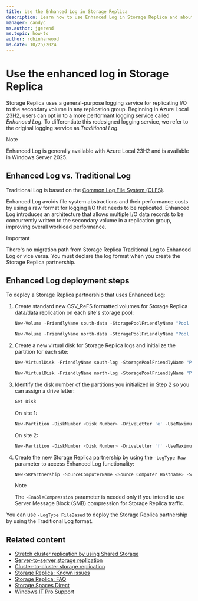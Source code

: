 ```yaml
---
title: Use the Enhanced Log in Storage Replica
description: Learn how to use Enhanced Log in Storage Replica and about the performance improvements it delivers to your replication groups.
manager: candyc
ms.author: jgerend
ms.topic: how-to
author: robinharwood
ms.date: 10/25/2024
---
```


# Use the enhanced log in Storage Replica

Storage Replica uses a general-purpose logging service for replicating I/O to the secondary volume in any replication group. Beginning in Azure Local 23H2, users can opt in to a more performant logging service called *Enhanced Log*. To differentiate this redesigned logging service, we refer to the original logging service as *Traditional Log*.

> [!NOTE]
> Enhanced Log is generally available with Azure Local 23H2 and is available in Windows Server 2025.

## Enhanced Log vs. Traditional Log

Traditional Log is based on the [Common Log File System (CLFS)](/windows-hardware/drivers/kernel/introduction-to-the-common-log-file-system).

Enhanced Log avoids file system abstractions and their performance costs by using a raw format for logging I/O that needs to be replicated. Enhanced Log introduces an architecture that allows multiple I/O data records to be concurrently written to the secondary volume in a replication group, improving overall workload performance.

> [!IMPORTANT]
> There's no migration path from Storage Replica Traditional Log to Enhanced Log or vice versa. You must declare the log format when you create the Storage Replica partnership.

## Enhanced Log deployment steps

To deploy a Storage Replica partnership that uses Enhanced Log:

1. Create standard new CSV_ReFS formatted volumes for Storage Replica data/data replication on each site's storage pool:

    ```powershell
    New-Volume -FriendlyName south-data -StoragePoolFriendlyName "Pool for Site South" -Size 1tb -FileSystem CSVFS_ReFS
    ```
  
    ```powershell
    New-Volume -FriendlyName north-data -StoragePoolFriendlyName "Pool for Site North" -Size 1tb -FileSystem CSVFS_ReFS
    ```

1. Create a new virtual disk for Storage Replica logs and initialize the partition for each site:

    ```powershell
    New-VirtualDisk -FriendlyName south-log -StoragePoolFriendlyName "Pool for Site South" -Size 16gb
    ```

    ```powershell
    New-VirtualDisk -FriendlyName north-log -StoragePoolFriendlyName "Pool for Site North" -Size 16gb
    ```

1. Identify the disk number of the partitions you initialized in Step 2 so you can assign a drive letter:

    ```powershell
    Get-Disk
    ```

    On site 1:

    ```powershell
    New-Partition -DiskNumber <Disk Number> -DriveLetter 'e' -UseMaximumSize
    ```

    On site 2:

    ```powershell
    New-Partition -DiskNumber <Disk Number> -DriveLetter 'f' -UseMaximumSize
    ```

1. Create the new Storage Replica partnership by using the `-LogType Raw` parameter to access Enhanced Log functionality:

    ```powershell
    New-SRPartnership -SourceComputerName <Source Computer Hostname> -SourceRGName <Source Replication Group Name> -SourceVolumeName 'C:\ClusterStorage\south-data\' -SourceLogVolumeName e: -DestinationComputerName <Destination Computer Name> -DestinationRGName <Destination Replication Group Name> -DestinationVolumeName 'C:\ClusterStorage\north-data\' -DestinationLogVolumeName f: -LogType Raw -EnableCompression
    ```

    > [!NOTE]
    > The `-EnableCompression` parameter is needed only if you intend to use Server Message Block (SMB) compression for Storage Replica traffic.

You can use `-LogType FileBased` to deploy the Storage Replica partnership by using the Traditional Log format.

## Related content

* [Stretch cluster replication by using Shared Storage](stretch-cluster-replication-using-shared-storage.md)
* [Server-to-server storage replication](server-to-server-storage-replication.md)
* [Cluster-to-cluster storage replication](cluster-to-cluster-storage-replication.md)
* [Storage Replica: Known issues](storage-replica-known-issues.md)
* [Storage Replica: FAQ](storage-replica-frequently-asked-questions.yml)
* [Storage Spaces Direct](/azure/azure-local/concepts/storage-spaces-direct-overview?context=/windows-server/context/windows-server-storage)
* [Windows IT Pro Support](https://www.microsoft.com/itpro/windows/support)
